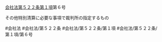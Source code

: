 [会社法第５２２条第１項](会社法＿＿＿＿第５２２条第１項)第６号

その他特別清算に必要な事項で裁判所の指定するもの


#会社法
#会社法/第５２２条
#会社法/第５２２条/第１項
#会社法/第５２２条/第１項/第６号
